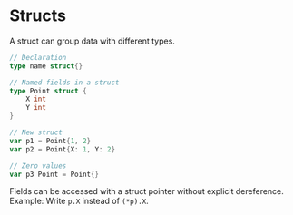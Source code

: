 # Structs
A struct can group data with different types.  

```go
// Declaration
type name struct{}

// Named fields in a struct
type Point struct {
	X int
	Y int
}

// New struct
var p1 = Point{1, 2}
var p2 = Point{X: 1, Y: 2}

// Zero values
var p3 Point = Point{}
```

Fields can be accessed with a struct pointer without explicit dereference.  
Example: Write `p.X` instead of `(*p).X`.  